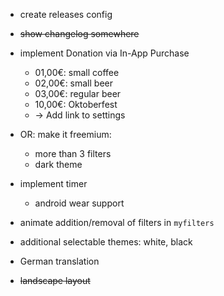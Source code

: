 * create releases config
* ~~show changelog somewhere~~

* implement Donation via In-App Purchase
  * 01,00€: small coffee
  * 02,00€: small beer
  * 03,00€: regular beer
  * 10,00€: Oktoberfest
  * -> Add link to settings
* OR: make it freemium:
  * more than 3 filters
  * dark theme
* implement timer
  * android wear support
* animate addition/removal of filters in `myfilters`
* additional selectable themes: white, black
* German translation
* ~~landscape layout~~
